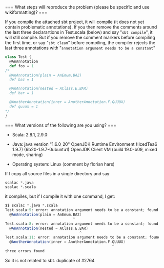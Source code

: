 === What steps will reproduce the problem (please be specific and use wikiformatting)? ===

If you compile the attached sbt project, it will compile (it does not yet contain problematic annotations). If you then remove the comments around the last three declarartions in Test.scala (below) and say "`sbt compile`", it will still compile. But if you remove the comment markers before compiling the first time, or say "`sbt clean`" before compiling, the compiler rejects the last three annotations with "`annotation argument needs to be a constant`"

```scala
class Test {
  @AnAnnotation
  def foo = 1
/*
  @AnAnnotation(plain = AnEnum.BAZ)
  def baz = 1

  @AnAnnotation(nested = AClass.E.BAR)
  def bar = 1

  @AnotherAnnotation(inner = AnotherAnnotation.F.QUUUX)
  def quuux = 1
*/
}
```


=== What versions of the following are you using? ===
  - Scala: 2.8.1, 2.9.0
  - Java: java version "1.6.0_20"
OpenJDK Runtime Environment (!IcedTea6 1.9.7) (6b20-1.9.7-0ubuntu1)
OpenJDK Client VM (build 19.0-b09, mixed mode, sharing)

  - Operating system: Linux
(comment by florian hars)

If I copy all source files in a single directory and say
```scala
scalac *.java
scalac *.scala
```
it compiles, but if I compile it with one command, I get:
```scala
$$ scalac *.java *.scala
Test.scala:5: error: annotation argument needs to be a constant; found: AnEnum.BAZ
  @AnAnnotation(plain = AnEnum.BAZ)
                               ^
Test.scala:8: error: annotation argument needs to be a constant; found: AClass.E.BAR
  @AnAnnotation(nested = AClass.E.BAR)
                                  ^
Test.scala:11: error: annotation argument needs to be a constant; found: AnotherAnnotation.F.QUUUX
  @AnotherAnnotation(inner = AnotherAnnotation.F.QUUUX)
                                                 ^
three errors found
```

So it is not related to sbt.
duplicate of #2764
